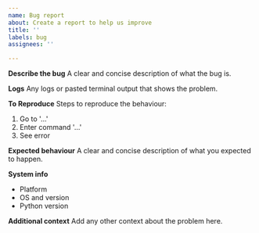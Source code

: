 ```yaml
---
name: Bug report
about: Create a report to help us improve
title: ''
labels: bug
assignees: ''

---
```


**Describe the bug**
A clear and concise description of what the bug is.

**Logs**
Any logs or pasted terminal output that shows the problem.

**To Reproduce**
Steps to reproduce the behaviour:
1. Go to '...'
2. Enter command '...'
3. See error

**Expected behaviour**
A clear and concise description of what you expected to happen.

**System info**
- Platform
- OS and version
- Python version

**Additional context**
Add any other context about the problem here.
